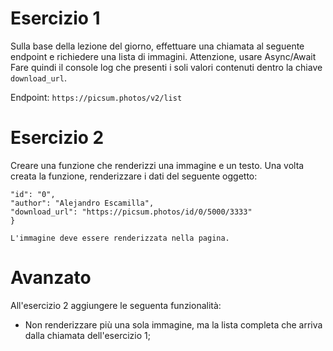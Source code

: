 # Esercizio 1

Sulla base della lezione del giorno, effettuare una chiamata al seguente endpoint e richiedere una lista di immagini. Attenzione, usare Async/Await Fare quindi il console log che presenti i soli valori contenuti dentro la chiave `download_url`.

Endpoint: `https://picsum.photos/v2/list`

# Esercizio 2

Creare una funzione che renderizzi una immagine e un testo. Una volta creata la funzione, renderizzare i dati del seguente oggetto:

```{
"id": "0",
"author": "Alejandro Escamilla",
"download_url": "https://picsum.photos/id/0/5000/3333"
}

L'immagine deve essere renderizzata nella pagina.
```

# Avanzato

All'esercizio 2 aggiungere le seguenta funzionalità:
- Non renderizzare più una sola immagine, ma la lista completa che arriva dalla chiamata dell'esercizio 1;
